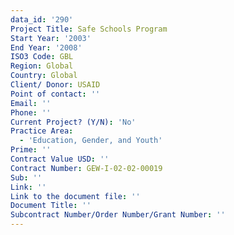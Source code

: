 ```yaml
---
data_id: '290'
Project Title: Safe Schools Program
Start Year: '2003'
End Year: '2008'
ISO3 Code: GBL
Region: Global
Country: Global
Client/ Donor: USAID
Point of contact: ''
Email: ''
Phone: ''
Current Project? (Y/N): 'No'
Practice Area:
  - 'Education, Gender, and Youth'
Prime: ''
Contract Value USD: ''
Contract Number: GEW-I-02-02-00019
Sub: ''
Link: ''
Link to the document file: ''
Document Title: ''
Subcontract Number/Order Number/Grant Number: ''
---
```

